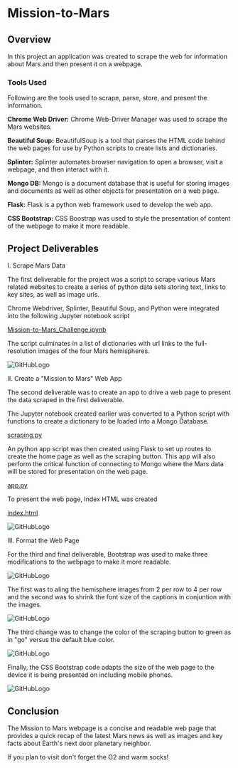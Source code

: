 # Mission-to-Mars

## Overview

In this project an application was created to scrape the web for information about Mars and then present it on a webpage.

### Tools Used

 Following are the tools used to scrape, parse, store, and present the information.

**Chrome Web Driver:** Chrome Web-Driver Manager was used to scrape the Mars websites.

**Beautiful Soup:** BeautifulSoup is a tool that parses the HTML code behind the web pages for use by Python scripts to create lists and dictionaries.

**Splinter:** Splinter automates browser navigation to open a browser, visit a webpage, and then interact with it.

**Mongo DB:** Mongo is a document database that is useful for storing images and documents as well as other objects for presentation on a web page.

**Flask:** Flask is a python web framework used to develop the web app.

**CSS Bootstrap:** CSS Boostrap was used to style the presentation of content of the webpage to make it more readable.

## Project Deliverables

I. Scrape Mars Data

The first deliverable for the project was a script to scrape various Mars related websites to create a series of python data sets storing text, links to key sites, as well as image urls.

Chrome Webdriver, Splinter, Beautiful Soup, and Python were integrated into the following Jupyter notebook script

[Mission-to-Mars_Challenge.ipynb](https://github.com/rciminera/Mission-to-Mars/blob/main/Mission_to_Mars_Challenge.ipynb)

The script culminates in a list of dictionaries with url links to the full-resolution images of the four Mars hemispheres.  

![GitHubLogo](https://github.com/rciminera/Mission-to-Mars/blob/main/Screenshots/hemi_url_title.png)

II. Create a "Mission to Mars" Web App

The second deliverable was to create an app to drive a web page to present the data scraped in the first deliverable.

The Jupyter notebook created earlier was converted to a Python script with functions to create a dictionary to be loaded into a Mongo Database.

[scraping.py](https://github.com/rciminera/Mission-to-Mars/blob/main/scraping.py)

An python app script was then created using Flask to set up routes to create the home page as well as the scraping button. This app will also perform the critical function of connecting to Mongo where the Mars data will be stored for presentation on the web page.

[app.py](https://github.com/rciminera/Mission-to-Mars/blob/main/app.py)

To present the web page, Index HTML was created 

[index.html](https://github.com/rciminera/Mission-to-Mars/blob/main/templates/index.html)

![GitHubLogo](https://github.com/rciminera/Mission-to-Mars/blob/main/Screenshots/hemi2x2_jpg.png)

III. Format the Web Page

For the third and final deliverable, Bootstrap was used to make three modifications to the webpage to make it more readable.

![GitHubLogo](https://github.com/rciminera/Mission-to-Mars/blob/main/Screenshots/final_webpage.png)

The first was to aling the hemisphere images from 2 per row to 4 per row and the second was to shrink the font size of the captions in conjuntion with the images.

![GitHubLogo](https://github.com/rciminera/Mission-to-Mars/blob/main/Screenshots/css_hemi.png)

The third change was to change the color of the scraping button to green as in "go" versus the default blue color.

![GitHubLogo](https://github.com/rciminera/Mission-to-Mars/blob/main/Screenshots/css_btn.png)

Finally, the CSS Bootstrap code adapts the size of the web page to the device it is being presented on including mobile phones.

![GitHubLogo](https://github.com/rciminera/Mission-to-Mars/blob/main/Screenshots/mobile.png)


## Conclusion

The Mission to Mars webpage is a concise and readable web page that provides a quick recap of the latest Mars news as well as images and key facts about Earth's next door planetary neighbor.  

If you plan to visit don't forget the O2 and warm socks!






